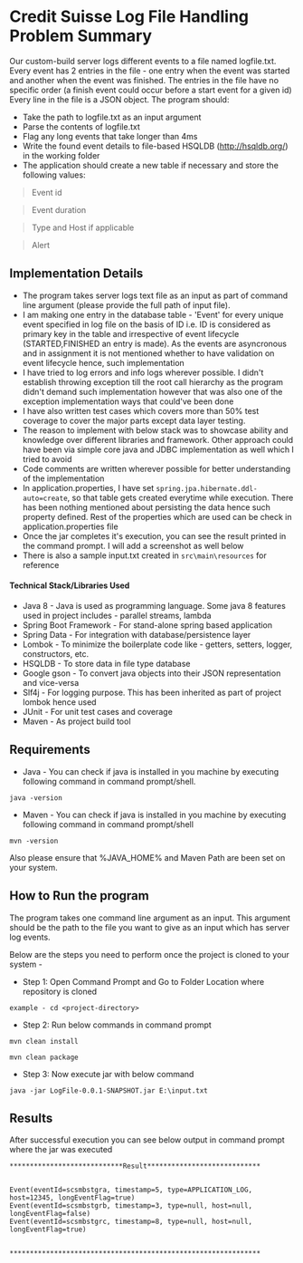 # Credit Suisse Log File Handling Problem Summary

Our custom-build server logs different events to a file named logfile.txt. Every event has 2 entries in the file - one entry when the event was started and another when the event was finished. The entries in the file have no specific order (a finish event could occur before a start event for a given id)
Every line in the file is a JSON object.
The program should:
- Take the path to logfile.txt as an input argument
- Parse the contents of logfile.txt
- Flag any long events that take longer than 4ms
- Write the found event details to file-based HSQLDB (http://hsqldb.org/) in the working folder
- The application should create a new table if necessary and store the following values:
> Event id

> Event duration

> Type and Host if applicable

> Alert


## Implementation Details
- The program takes server logs text file as an input as part of command line argument (please provide the full path of input file).
- I am making one entry in the database table - 'Event' for every unique event specified in log file on the basis of ID i.e. ID is considered as primary key in the table and irrespective of event lifecycle (STARTED,FINISHED an entry is made). As the events are asyncronous and in assignment it is not mentioned whether to have validation on event lifecycle hence, such implementation
- I have tried to log errors and info logs wherever possible. I didn't establish throwing exception till the root call hierarchy as the program didn't demand such implementation however that was also one of the exception implementation ways that could've been done
- I have also written test cases which covers more than 50% test coverage to cover the major parts except data layer testing. 
- The reason to implement with below stack was to showcase ability and knowledge over different libraries and framework. Other approach could have been via simple core java and JDBC implementation as well which I tried to avoid
- Code comments are written wherever possible for better understanding of the implementation
- In application.properties, I have set `spring.jpa.hibernate.ddl-auto=create`, so that table gets created everytime while execution. There has been nothing mentioned about persisting the data hence such property defined. Rest of the properties which are used can be check in application.properties file
- Once the jar completes it's execution, you can see the result printed in the command prompt. I will add a screenshot as well below
- There is also a sample input.txt created in `src\main\resources` for reference


#### Technical Stack/Libraries Used

- Java 8 - Java is used as programming language. Some java 8 features used in project includes - parallel streams, lambda
- Spring Boot Framework - For stand-alone spring based application
- Spring  Data - For integration with database/persistence layer
- Lombok - To minimize the boilerplate code like - getters, setters, logger, constructors, etc.
- HSQLDB - To store data in file type database 
- Google gson - To convert java objects into their JSON representation and vice-versa
- Slf4j - For logging purpose. This has been inherited as part of project lombok hence used
- JUnit - For unit test cases and coverage
- Maven - As project build tool

## Requirements
- Java - You can check if java is installed in you machine by executing following command in command prompt/shell.
```
java -version
```
- Maven - You can check if java is installed in you machine by executing following command in command prompt/shell 
```
mvn -version
```
Also please ensure that %JAVA_HOME% and Maven Path are been set on your system.

## How to Run the program
The program takes one command line argument as an input. This argument should be the path to the file you want to give as an input which has server log events.

Below are the steps you need to perform once the project is cloned to your system -
- Step 1: Open Command Prompt and Go to Folder Location where repository is cloned
```
example - cd <project-directory>
```
- Step 2: Run below commands in command prompt
```
mvn clean install
```
```
mvn clean package
```
- Step 3: Now execute jar with below command
```
java -jar LogFile-0.0.1-SNAPSHOT.jar E:\input.txt
```

## Results
After successful execution you can see below output in command prompt where the jar was executed

```
****************************Result****************************


Event(eventId=scsmbstgra, timestamp=5, type=APPLICATION_LOG, host=12345, longEventFlag=true)
Event(eventId=scsmbstgrb, timestamp=3, type=null, host=null, longEventFlag=false)
Event(eventId=scsmbstgrc, timestamp=8, type=null, host=null, longEventFlag=true)


**************************************************************
```